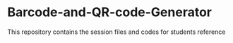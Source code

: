 # Barcode-and-QR-code-Generator
This repository contains the session files and codes for students reference
